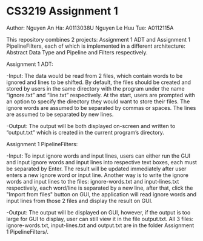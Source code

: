 # CS3219 Assignment 1
Author:
Nguyen An Ha: A0113038U
Nguyen Le Huu Tue: A0112115A

This repository combines 2 projects: Assignment 1 ADT and Assignment 1 PipelineFilters, each of which is implemented in a different architecture: Abstract Data Type and Pipeline and Filters respectively.

Assignment 1 ADT:

-Input: The data would be read from 2 files, which contain words to be ignored and lines to be shifted. By default, the files should be created and stored by users in the same directory with the program under the name “ignore.txt” and “line.txt” respectively. At the start, users are prompted with an option to specify the directory they would want to store their files.
The ignore words are assumed to be separated by commas or spaces.
The lines are assumed to be separated by new lines.

-Output: The output will be both displayed on-screen and written to “output.txt” which is created in the current program’s directory.


Assignment 1 PipelineFilters:

-Input: To input ignore words and input lines, users can either run the GUI and input ignore words and input lines into respective text boxes, each must be separated by Enter. The result will be updated immediately after user enters a new ignore word or input line. Another way is to write the ignore words and input lines to the files: ignore-words.txt and input-lines.txt respectively, each word/line is separated by a new line, after that, click the "Import from files" button on GUI, the application will read ignore words and input lines from those 2 files and display the result on GUI.

-Output: The output will be displayed on GUI, however, if the output is too large for GUI to display, user can still view it in the file output.txt.
All 3 files: ignore-words.txt, input-lines.txt and output.txt are in the folder Assignment 1 PipelineFilters/.
